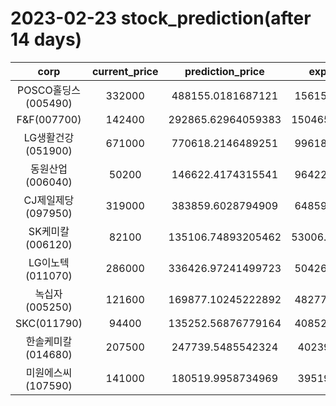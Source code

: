 # 2023-02-23 stock_prediction(after 14 days)

|   corp   |   current_price   |   prediction_price   |   expected_profit   |
|:--------:|:-----------------:|:--------------------:|:-------------------:|
|POSCO홀딩스(005490)|332000|488155.0181687121|156155.0181687121|
|F&F(007700)|142400|292865.62964059383|150465.62964059383|
|LG생활건강(051900)|671000|770618.2146489251|99618.21464892512|
|동원산업(006040)|50200|146622.4174315541|96422.41743155409|
|CJ제일제당(097950)|319000|383859.6028794909|64859.60287949088|
|SK케미칼(006120)|82100|135106.74893205462|53006.748932054616|
|LG이노텍(011070)|286000|336426.97241499723|50426.97241499723|
|녹십자(005250)|121600|169877.10245222892|48277.10245222892|
|SKC(011790)|94400|135252.56876779164|40852.56876779164|
|한솔케미칼(014680)|207500|247739.5485542324|40239.5485542324|
|미원에스씨(107590)|141000|180519.9958734969|39519.9958734969|
